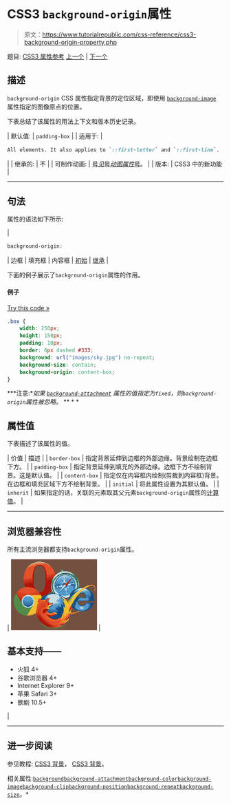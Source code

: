 # CSS3 `background-origin`属性

> 原文：<https://www.tutorialrepublic.com/css-reference/css3-background-origin-property.php>

题目: [CSS3 属性参考](css3-properties.php) [上一个](css-background-image-property.php) | [下一个](css-background-position-property.php)

## 描述

`background-origin` CSS 属性指定背景的定位区域，即使用 [`background-image`](css-background-image-property.php) 属性指定的图像原点的位置。

下表总结了该属性的用法上下文和版本历史记录。

| 默认值: | `padding-box` |
| 适用于: | 

```css
All elements. It also applies to `::first-letter` and `::first-line`.
```

 |
| 继承的: | 不 |
| 可制作动画: | [号*见*号*动图属性*号](css-animatable-properties.php)。 |
| 版本: | CSS3 中的新功能 |

* * *

## 句法

属性的语法如下所示:

| 

```css
background-origin: 
```

 | 边框 &#124; 填充框 &#124; 内容框 &#124; [初始](../definitions.php#initial) &#124; [继承](../definitions.php#inherit) |

下面的例子展示了`background-origin`属性的作用。

#### 例子

[Try this code »](../codelab.php?topic=css3&file=set-background-origin "Try this code using online Editor")

```css
.box {
    width: 250px;
    height: 150px;
    padding: 10px;
    border: 6px dashed #333;
    background: url("images/sky.jpg") no-repeat;
    background-size: contain;
    background-origin: content-box;
}
```

 ***注意:**如果 [`background-attachment`](../css-reference/css-background-attachment-property.php) 属性的值指定为`fixed`，则`background-origin`属性被忽略。*  ** * *

## 属性值

下表描述了该属性的值。

| 价值 | 描述 |
| `border-box` | 指定背景延伸到边框的外部边缘。背景绘制在边框下方。 |
| `padding-box` | 指定背景延伸到填充的外部边缘。边框下方不绘制背景。这是默认值。 |
| `content-box` | 指定仅在内容框内绘制(剪裁到内容框)背景。在边框和填充区域下方不绘制背景。 |
| `initial` | 将此属性设置为其默认值。 |
| `inherit` | 如果指定的话，关联的元素取其父元素`background-origin`属性的[计算值](../definitions.php#computed-value)。 |

* * *

## 浏览器兼容性

所有主流浏览器都支持`background-origin`属性。

| ![Browsers Icon](img/e9331123c77668c1832e541c2fca1002.png) | 

## 基本支持——

*   火狐 4+
*   谷歌浏览器 4+
*   Internet Explorer 9+
*   苹果 Safari 3+
*   歌剧 10.5+

 |

* * *

## 进一步阅读

参见教程: [CSS3 背景](../css-tutorial/css3-background.php)， [CSS3 背景](../css-tutorial/css3-background.php)。

相关属性:[`background`](css-background-property.php)[`background-attachment`](css-background-attachment-property.php)[`background-color`](css-background-color-property.php)[`background-image`](css-background-image-property.php)[`background-clip`](css3-background-clip-property.php)[`background-position`](css-background-position-property.php)[`background-repeat`](css-background-repeat-property.php)[`background-size`](css3-background-size-property.php)。*